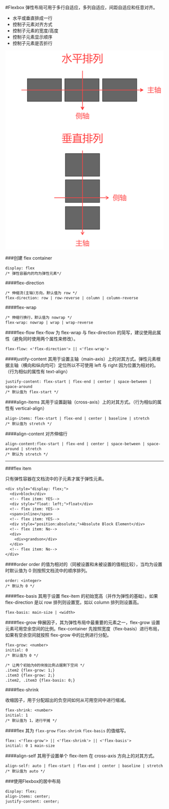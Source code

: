 #Flexbox
弹性布局可用于多行自适应，多列自适应，间距自适应和任意对齐。
* 水平或垂直排成一行
* 控制子元素对齐方式
* 控制子元素的宽度/高度
* 控制子元素显示顺序
* 控制子元素是否折行

![](axis.png)

###创建 flex container
```
display: flex
/* 弹性容器内的均为弹性元素*/
```

####flex-direction
```
/* 伸缩流(主轴)方向，默认值为 row */
flex-direction: row | row-reverse | column | column-reverse
```

####flex-wrap
```
/* 伸缩行换行，默认值为 nowrap */
flex-wrap: nowrap | wrap | wrap-reverse
```

####flex-flow
flex-flow 为 flex-wrap 与 flex-direction 的简写，建议使用此属性（避免同时使用两个属性来修改）。
```
flex-flow: <'flex-direction'> || <'flex-wrap'>
```

####justify-content
其用于设置主轴（main-axis）上的对其方式。弹性元素根据主轴（横向和纵向均可）定位所以不可使用 left 与 right 因为位置为相对的。（行为相似的属性有 text-align）
```
justify-content: flex-start | flex-end | center | space-between | space-around
/* 默认值为 flex-start */
```

####align-items
其用于设置副轴（cross-axis）上的对其方式。（行为相似的属性有 vertical-align）
```
align-items: flex-start | flex-end | center | baseline | stretch
/* 默认值为 stretch */
```

####align-content
对齐伸缩行
```
align-content:flex-start | flex-end | center | space-between | space-around | stretch
/* 默认为 stretch */
```

---

###flex item

只有弹性容器在文档流中的子元素才属于弹性元素。
```
<div style="display: flex;">
  <div>block</div>
  <!-- flex item: YES-->
  <div style="float: left;">float</div>
  <!-- flex item: YES-->
  <span>inline</span>
  <!-- flex item: YES-->
  <div style="position:absolute;">Absolute Block Element</div>
  <!-- flex item: No-->
  <div>
  	<div>grandson</div>
  </div>
  <!-- flex item: No-->
</div>
```

####order
order 的值为相对的（同被设置和未被设置的值相比较），当均为设置时默认值为 0 则按照文档流中的顺序排列。
```
order: <integer>
/* 默认为 0 */
```

####flex-basis
其用于设置 flex-item 的初始宽高（并作为弹性的基础）。如果 flex-direction 是以 row 排列则设置宽，如以 column 排列则设置高。
```
flex-basis: main-size | <width>
```

####flex-grow
伸展因子，其为弹性布局中最重要的元素之一，flex-grow 设置元素可用空余空间的比例。flex-container 先按照宽度（flex-basis）进行布局，如果有空余空间就按照 flex-grow 中的比例进行分配。
```
flex-grow: <number>
initial: 0
/* 默认值为 0 */
```

```
/* 让两个初始为0的块按比例占据剩下空间 */
.item2 {flex-grow: 1;}
.item3 {flex-grow: 2;}
.item2, .item3 {flex-basis: 0;}
```

####flex-shrink

收缩因子，用于分配超出的负空间如何从可用空间中进行缩减。
```
flex-shrink: <number>
initial: 1
/* 默认值为 1，进行平摊 */
```

####flex
其为 ``flex-grow`` ``flex-shrink`` ``flex-basis`` 的值缩写。
```
flex: <'flex-grow'> || <'flex-shrink'> || <'flex-basis'>
initial: 0 1 main-size
```

####align-self
其用于设置单个 flex-item 在 cross-axis 方向上的对其方式。
```
align-self: auto | flex-start | flex-end | center | baseline | stretch
/* 默认值为 auto */
```

###使用Flexbox的居中布局
```
display: flex;
align-items: center;
justify-content: center;
```